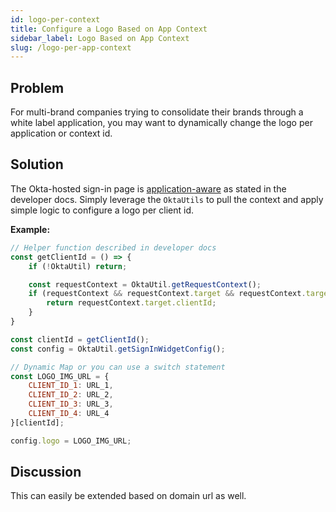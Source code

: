 ```yaml
---
id: logo-per-context
title: Configure a Logo Based on App Context
sidebar_label: Logo Based on App Context
slug: /logo-per-app-context
---
```


## Problem
For multi-brand companies trying to consolidate their brands through a white label application, you may want to dynamically change the logo per application or context id.

## Solution
The Okta-hosted sign-in page is [application-aware](https://developer.okta.com/docs/guides/style-the-widget/customization-examples/#per-application-customization) as stated in the developer docs. Simply leverage the `OktaUtils` to pull the context and apply simple logic to configure a logo per client id.

**Example:**
```js
// Helper function described in developer docs
const getClientId = () => {
    if (!OktaUtil) return;

    const requestContext = OktaUtil.getRequestContext();
    if (requestContext && requestContext.target && requestContext.target.clientId) {
        return requestContext.target.clientId;
    }
}

const clientId = getClientId();
const config = OktaUtil.getSignInWidgetConfig();

// Dynamic Map or you can use a switch statement
const LOGO_IMG_URL = {
    CLIENT_ID_1: URL_1,
    CLIENT_ID_2: URL_2,
    CLIENT_ID_3: URL_3,
    CLIENT_ID_4: URL_4
}[clientId];

config.logo = LOGO_IMG_URL;
```

## Discussion
This can easily be extended based on domain url as well.